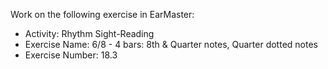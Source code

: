 Work on the following exercise in EarMaster:
- Activity: Rhythm Sight-Reading
- Exercise Name: 6/8 - 4 bars: 8th & Quarter notes, Quarter dotted notes
- Exercise Number: 18.3
